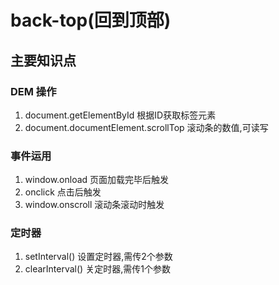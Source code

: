 
# back-top(回到顶部)


## 主要知识点

### DEM 操作

1. document.getElementById 		根据ID获取标签元素
2. document.documentElement.scrollTop 	滚动条的数值,可读写

### 事件运用

1. window.onload 	页面加载完毕后触发
2. onclick			点击后触发
3. window.onscroll 	滚动条滚动时触发

### 定时器

1. setInterval() 	设置定时器,需传2个参数
2. clearInterval() 	关定时器,需传1个参数